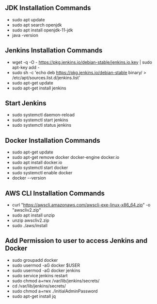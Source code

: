 ## JDK Installation Commands

-   sudo apt update
-   sudo apt search openjdk
-   sudo apt install openjdk-11-jdk
-   java -version

## Jenkins Installation Commands

-   wget -q -O - https://pkg.jenkins.io/debian-stable/jenkins.io.key | sudo apt-key add -
-   sudo sh -c 'echo deb https://pkg.jenkins.io/debian-stable binary/ > \
     /etc/apt/sources.list.d/jenkins.list'
-   sudo apt-get update
-   sudo apt-get install jenkins

## Start Jenkins

-   sudo systemctl daemon-reload
-   sudo systemctl start jenkins
-   sudo systemctl status jenkins

## Docker Installation Commands

-   sudo apt-get update
-   sudo apt-get remove docker docker-engine docker.io
-   sudo apt install docker.io
-   sudo systemctl start docker
-   sudo systemctl enable docker
-   docker --version

## AWS CLI Installation Commands

-   curl "https://awscli.amazonaws.com/awscli-exe-linux-x86_64.zip" -o "awscliv2.zip"
-   sudo apt install unzip
-   unzip awscliv2.zip
-   sudo ./aws/install

## Add Permission to user to access Jenkins and Docker

-   sudo groupadd docker
-   sudo usermod -aG docker $USER
-   sudo usermod -aG docker jenkins
-   sudo service jenkins restart
-   sudo chmod a+rwx /var/lib/jenkins/secrets/
-   cd /var/lib/jenkins/secrets/
-   sudo chmod a+rwx ./initialAdminPassword
-   sudo apt-get install jq
